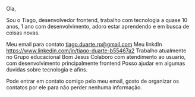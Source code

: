 Ola,

Sou o Tiago, desenvolvedor frontend, trabalho com tecnologia a quase 10 anos, 1 ano com desenvolvimento, adoro estar aprendendo e em busca de coisas novas.


Meu email para contato tiago.duarte.rp@gmail.com
Meu linkdIn https://www.linkedin.com/in/tiago-duarte-b55467a2
Trabalho atualmente no Grupo educacional Bom Jesus
Colaboro com atendimento ao usuario, com desenvolvimento principalmente frontend
Posso ajudar em algumas duvidas sobre tecnologia e afins.

Pode entrar em contato comigo pelo meu email, gosto de organizar os contatos por ele para não perder nenhuma informação.

